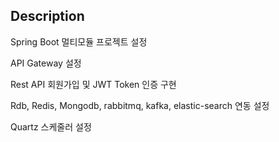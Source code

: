 ## Description

Spring Boot 멀티모듈 프로젝트 설정

API Gateway 설정

Rest API 회원가입 및 JWT Token 인증 구현 

Rdb, Redis, Mongodb, rabbitmq, kafka, elastic-search 연동 설정

Quartz 스케줄러 설정


 




